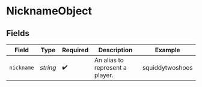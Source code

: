 # NicknameObject


## Fields

| Field                           | Type                            | Required                        | Description                     | Example                         |
| ------------------------------- | ------------------------------- | ------------------------------- | ------------------------------- | ------------------------------- |
| `nickname`                      | *string*                        | :heavy_check_mark:              | An alias to represent a player. | squiddytwoshoes                 |